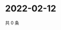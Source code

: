 # 2022-02-12

共 0 条

<!-- BEGIN WEIBO -->
<!-- 最后更新时间 Sat Feb 12 2022 01:13:55 GMT+0800 (China Standard Time) -->

<!-- END WEIBO -->
